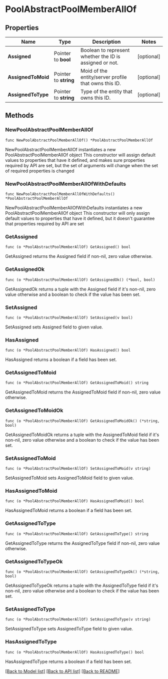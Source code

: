 # PoolAbstractPoolMemberAllOf

## Properties

Name | Type | Description | Notes
------------ | ------------- | ------------- | -------------
**Assigned** | Pointer to **bool** | Boolean to represent whether the ID is assigned or not. | [optional] 
**AssignedToMoid** | Pointer to **string** | Moid of the entity/server profile that owns this ID. | [optional] 
**AssignedToType** | Pointer to **string** | Type of the entity that owns this ID. | [optional] 

## Methods

### NewPoolAbstractPoolMemberAllOf

`func NewPoolAbstractPoolMemberAllOf() *PoolAbstractPoolMemberAllOf`

NewPoolAbstractPoolMemberAllOf instantiates a new PoolAbstractPoolMemberAllOf object
This constructor will assign default values to properties that have it defined,
and makes sure properties required by API are set, but the set of arguments
will change when the set of required properties is changed

### NewPoolAbstractPoolMemberAllOfWithDefaults

`func NewPoolAbstractPoolMemberAllOfWithDefaults() *PoolAbstractPoolMemberAllOf`

NewPoolAbstractPoolMemberAllOfWithDefaults instantiates a new PoolAbstractPoolMemberAllOf object
This constructor will only assign default values to properties that have it defined,
but it doesn't guarantee that properties required by API are set

### GetAssigned

`func (o *PoolAbstractPoolMemberAllOf) GetAssigned() bool`

GetAssigned returns the Assigned field if non-nil, zero value otherwise.

### GetAssignedOk

`func (o *PoolAbstractPoolMemberAllOf) GetAssignedOk() (*bool, bool)`

GetAssignedOk returns a tuple with the Assigned field if it's non-nil, zero value otherwise
and a boolean to check if the value has been set.

### SetAssigned

`func (o *PoolAbstractPoolMemberAllOf) SetAssigned(v bool)`

SetAssigned sets Assigned field to given value.

### HasAssigned

`func (o *PoolAbstractPoolMemberAllOf) HasAssigned() bool`

HasAssigned returns a boolean if a field has been set.

### GetAssignedToMoid

`func (o *PoolAbstractPoolMemberAllOf) GetAssignedToMoid() string`

GetAssignedToMoid returns the AssignedToMoid field if non-nil, zero value otherwise.

### GetAssignedToMoidOk

`func (o *PoolAbstractPoolMemberAllOf) GetAssignedToMoidOk() (*string, bool)`

GetAssignedToMoidOk returns a tuple with the AssignedToMoid field if it's non-nil, zero value otherwise
and a boolean to check if the value has been set.

### SetAssignedToMoid

`func (o *PoolAbstractPoolMemberAllOf) SetAssignedToMoid(v string)`

SetAssignedToMoid sets AssignedToMoid field to given value.

### HasAssignedToMoid

`func (o *PoolAbstractPoolMemberAllOf) HasAssignedToMoid() bool`

HasAssignedToMoid returns a boolean if a field has been set.

### GetAssignedToType

`func (o *PoolAbstractPoolMemberAllOf) GetAssignedToType() string`

GetAssignedToType returns the AssignedToType field if non-nil, zero value otherwise.

### GetAssignedToTypeOk

`func (o *PoolAbstractPoolMemberAllOf) GetAssignedToTypeOk() (*string, bool)`

GetAssignedToTypeOk returns a tuple with the AssignedToType field if it's non-nil, zero value otherwise
and a boolean to check if the value has been set.

### SetAssignedToType

`func (o *PoolAbstractPoolMemberAllOf) SetAssignedToType(v string)`

SetAssignedToType sets AssignedToType field to given value.

### HasAssignedToType

`func (o *PoolAbstractPoolMemberAllOf) HasAssignedToType() bool`

HasAssignedToType returns a boolean if a field has been set.


[[Back to Model list]](../README.md#documentation-for-models) [[Back to API list]](../README.md#documentation-for-api-endpoints) [[Back to README]](../README.md)


